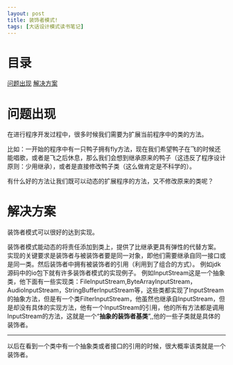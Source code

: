 ```yaml
---
layout: post
title: 装饰者模式!
tags: [大话设计模式读书笔记]
---
```

# 目录
[问题出现](#问题出现)
[解决方案](#解决方案)

# 问题出现
在进行程序开发过程中，很多时候我们需要为扩展当前程序中的类的方法。

比如：一开始的程序中有一只鸭子拥有fly方法，现在我们希望鸭子在飞的时候还能唱歌，或者是飞之后休息，那么我们会想到继承原来的鸭子（这违反了程序设计原则：少用继承），或者是直接修改鸭子类（这么做肯定是不科学的）。

有什么好的方法让我们既可以动态的扩展程序的方法，又不修改原来的类呢？

# 解决方案
 装饰者模式可以很好的达到实现。  

  装饰者模式能动态的将责任添加到类上，提供了比继承更具有弹性的代替方案。
实现的关键要求是装饰者与被装饰者要是同一对象，即他们需要继承自同一接口或是同一类。然后装饰者中拥有被装饰者的引用（利用到了组合的方式）。
例如jdk源码中的io包下就有许多装饰者模式的实现例子。
例如InputStream这是一个抽象类，他下面有一些实现类：FileInputStream,ByteArrayInputStream，AudioInputStream，StringBufferInputStream等，这些类都实现了InputStream的抽象方法，但是有一个类FilterInputStream，他虽然也继承自InputStream，但是却没有具体的实现方法，他有一个InputStream的引用，他的所有方法都是调用InputStream的方法，这就是一个“**抽象的装饰者基类**”,,他的一些子类就是具体的装饰者。

---

  以后在看到一个类中有一个抽象类或者接口的引用的时候，很大概率该类就是一个装饰者。
